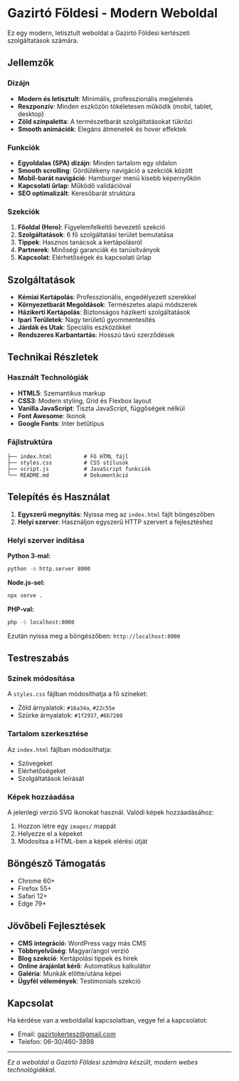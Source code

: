 # Gazirtó Földesi - Modern Weboldal

Ez egy modern, letisztult weboldal a Gazirtó Földesi kertészeti szolgáltatások számára.

## Jellemzők

### Dizájn

- **Modern és letisztult**: Minimális, professzionális megjelenés
- **Reszponzív**: Minden eszközön tökéletesen működik (mobil, tablet, desktop)
- **Zöld színpaletta**: A természetbarát szolgáltatásokat tükrözi
- **Smooth animációk**: Elegáns átmenetek és hover effektek

### Funkciók

- **Egyoldalas (SPA) dizájn**: Minden tartalom egy oldalon
- **Smooth scrolling**: Gördülékeny navigáció a szekciók között
- **Mobil-barát navigáció**: Hamburger menü kisebb képernyőkön
- **Kapcsolati űrlap**: Működő validációval
- **SEO optimalizált**: Keresőbarát struktúra

### Szekciók

1. **Főoldal (Hero)**: Figyelemfelkeltő bevezető szekció
2. **Szolgáltatások**: 6 fő szolgáltatási terület bemutatása
3. **Tippek**: Hasznos tanácsok a kertápolásról
4. **Partnerek**: Minőségi garanciák és tanúsítványok
5. **Kapcsolat**: Elérhetőségek és kapcsolati űrlap

## Szolgáltatások

- **Kémiai Kertápolás**: Professzionális, engedélyezett szerekkel
- **Környezetbarát Megoldások**: Természetes alapú módszerek
- **Házikerti Kertápolás**: Biztonságos házikerti szolgáltatások
- **Ipari Területek**: Nagy területű gyommentesítés
- **Járdák és Utak**: Speciális eszközökkel
- **Rendszeres Karbantartás**: Hosszú távú szerződések

## Technikai Részletek

### Használt Technológiák

- **HTML5**: Szemantikus markup
- **CSS3**: Modern styling, Grid és Flexbox layout
- **Vanilla JavaScript**: Tiszta JavaScript, függőségek nélkül
- **Font Awesome**: Ikonok
- **Google Fonts**: Inter betűtípus

### Fájlstruktúra

```
├── index.html          # Fő HTML fájl
├── styles.css          # CSS stílusok
├── script.js           # JavaScript funkciók
└── README.md           # Dokumentáció
```

## Telepítés és Használat

1. **Egyszerű megnyitás**: Nyissa meg az `index.html` fájlt böngészőben
2. **Helyi szerver**: Használjon egyszerű HTTP szervert a fejlesztéshez

### Helyi szerver indítása

**Python 3-mal:**

```bash
python -m http.server 8000
```

**Node.js-sel:**

```bash
npx serve .
```

**PHP-val:**

```bash
php -S localhost:8000
```

Ezután nyissa meg a böngészőben: `http://localhost:8000`

## Testreszabás

### Színek módosítása

A `styles.css` fájlban módosíthatja a fő színeket:

- Zöld árnyalatok: `#16a34a`, `#22c55e`
- Szürke árnyalatok: `#1f2937`, `#6b7280`

### Tartalom szerkesztése

Az `index.html` fájlban módosíthatja:

- Szövegeket
- Elérhetőségeket
- Szolgáltatások leírását

### Képek hozzáadása

A jelenlegi verzió SVG ikonokat használ. Valódi képek hozzáadásához:

1. Hozzon létre egy `images/` mappát
2. Helyezze el a képeket
3. Módosítsa a HTML-ben a képek elérési útját

## Böngésző Támogatás

- Chrome 60+
- Firefox 55+
- Safari 12+
- Edge 79+

## Jövőbeli Fejlesztések

- **CMS integráció**: WordPress vagy más CMS
- **Többnyelvűség**: Magyar/angol verzió
- **Blog szekció**: Kertápolási tippek és hírek
- **Online árajánlat kérő**: Automatikus kalkulátor
- **Galéria**: Munkák előtte/utána képei
- **Ügyfél vélemények**: Testimonials szekció

## Kapcsolat

Ha kérdése van a weboldallal kapcsolatban, vegye fel a kapcsolatot:

- Email: gazirtokertesz@gmail.com
- Telefon: 06-30/460-3898

---

_Ez a weboldal a Gazirtó Földesi számára készült, modern webes technológiákkal._
